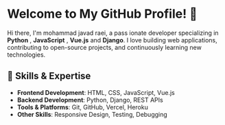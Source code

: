 # Welcome to My GitHub Profile! 👋

Hi there, I'm mohammad javad raei, a pass ionate developer specializing in **Python** , **JavaScript** , **Vue.js** and **Django**. I love building web applications, contributing to open-source projects, and continuously learning new technologies.


## 🚀 Skills & Expertise

- **Frontend Development**: HTML, CSS, JavaScript, Vue.js
- **Backend Development**: Python, Django, REST APIs
- **Tools & Platforms**: Git, GitHub, Vercel, Heroku
- **Other Skills**: Responsive Design, Testing, Debugging
